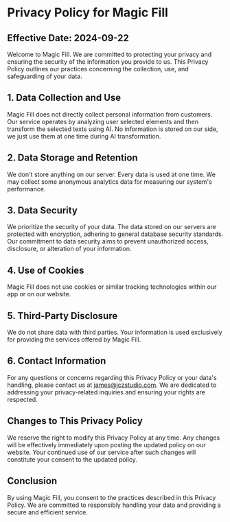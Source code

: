 # Privacy Policy for Magic Fill

## Effective Date: 2024-09-22

Welcome to Magic Fill. We are committed to protecting your privacy and ensuring the security of the information you provide to us. This Privacy Policy outlines our practices concerning the collection, use, and safeguarding of your data.

## 1. Data Collection and Use

Magic Fill does not directly collect personal information from customers. Our service operates by analyzing user selected elements and then transform the selected texts using AI. No information is stored on our side, we just use them at one time during AI transformation.

## 2. Data Storage and Retention

We don't store anything on our server. Every data is used at one time. We may collect some anonymous analytics data for measuring our system's performance.

## 3. Data Security

We prioritize the security of your data. The data stored on our servers are protected with encryption, adhering to general database security standards. Our commitment to data security aims to prevent unauthorized access, disclosure, or alteration of your information.

## 4. Use of Cookies

Magic Fill does not use cookies or similar tracking technologies within our app or on our website.

## 5. Third-Party Disclosure

We do not share data with third parties. Your information is used exclusively for providing the services offered by Magic Fill.

## 6. Contact Information

For any questions or concerns regarding this Privacy Policy or your data's handling, please contact us at james@jczstudio.com. We are dedicated to addressing your privacy-related inquiries and ensuring your rights are respected.

## Changes to This Privacy Policy

We reserve the right to modify this Privacy Policy at any time. Any changes will be effectively immediately upon posting the updated policy on our website. Your continued use of our service after such changes will constitute your consent to the updated policy.

## Conclusion

By using Magic Fill, you consent to the practices described in this Privacy Policy. We are committed to responsibly handling your data and providing a secure and efficient service.

